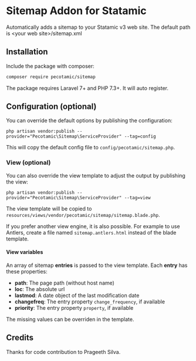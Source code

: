 # Sitemap Addon for Statamic

Automatically adds a sitemap to your Statamic v3 web site. The default path is &lt;your web site&gt;/sitemap.xml

## Installation

Include the package with composer:

```sh
composer require pecotamic/sitemap
```

The package requires Laravel 7+ and PHP 7.3+. It will auto register.

## Configuration (optional)

You can override the default options by publishing the configuration:

```
php artisan vendor:publish --provider="Pecotamic\Sitemap\ServiceProvider" --tag=config
```

This will copy the default config file to `config/pecotamic/sitemap.php`.

### View (optional)

You can also override the view template to adjust the output by publishing the view:

```
php artisan vendor:publish --provider="Pecotamic\Sitemap\ServiceProvider" --tag=view
```

The view template will be copied to `resources/views/vendor/pecotamic/sitemap/sitemap.blade.php`.

If you prefer another view engine, it is also possible. For example to use Antlers, create a file named `sitemap.antlers.html` instead of the blade template.

#### View variables

An array of sitemap **entries** is passed to the view template. Each **entry** has these properties: 

 * **path**: The page path (without host name)
 * **loc**:  The absolute url
 * **lastmod**: A date object of the last modification date 
 * **changefreq**: The entry property `change_frequency`, if available 
 * **priority**: The entry property `property`, if available 

The missing values can be overriden in the template.

## Credits

Thanks for code contribution to Prageeth Silva.
